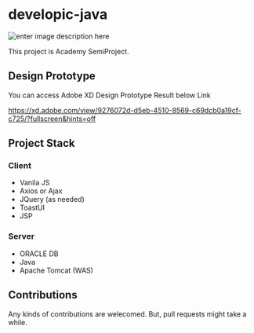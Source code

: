 
# developic-java
![enter image description here](https://lh3.googleusercontent.com/u5CxhnLrVnG0q1nteWTNHT7UZGj0LCSI9YKJAMpgjKY8sGXuYfTMgmZ6jLJwVWY1zpb6SN0J65Ek7RDyppCUz0B0OhyWV9feche3A1HRYQMpyhg-IHDjGFbfWAecMKLBM2bA-_2PKFARUXHmYv8usRRV76Ft27HzyTjp-CoyP_X7jhb-N99bGoJui3XmDx3-8gu4aMK6IpOiqybT2eUF2OjBRCaZKwSSkemW3R7EwBh_f-eNk8rR_7mQ3XHTN53Rg1aFrRVEJwxzKpsYcRJbWyUy2BkinsDGnaWgohMaYPg1RjCT2wZff2C7Rn5kZQbrMTnOdsSiSssfoAKzNRnepX3JbevkKN5CPNfrgwFSvmOIUID6zNXzIhqgBd9F7OHwPj4ovGyoaO2kzM1lU17nTPlMf2udptDs8jPdzdgAae3Dg1IL5EsJ_pHY02SkDM8lGBgHlRs_-2vG1spVYJA40ihBVslca8C_vCqeqCewdjpR6dzebxsEPWTa9r96-1kgEhqm8bCAhGYZQcFiSbugyZToh2saff863rgYCZpndPgx8ZxaHtdrY5q8vxka_fdnMDFaw0lOE-MgqIdUlYpSBDMouzsnA31HkGy-pqW1eJe49IjEV_PRRA8-H1wUOQlygo-6lWL5zx6HwxDYxDOLTzvLbBDZPUwO7sMFUMaoT0-YH1RlqKwkeF_zKGe5=w751-h454-no?authuser=0)

This project is Academy SemiProject. 

## Design Prototype
 You can access Adobe XD Design Prototype Result below Link
 
https://xd.adobe.com/view/9276072d-d5eb-4510-8569-c69dcb0a19cf-c725/?fullscreen&hints=off



## Project Stack

### Client
- Vanila JS
- Axios or Ajax
- JQuery (as needed)
- ToastUI
- JSP

### Server
- ORACLE DB
- Java
- Apache Tomcat (WAS)



## Contributions
Any kinds of contributions are welecomed. But, pull requests might take a while.
